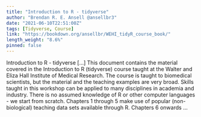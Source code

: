```yaml
---
title: "Introduction to R - tidyverse"
author: "Brendan R. E. Ansell @ansellbr3"
date: "2021-06-10T22:51:00Z"
tags: [Tidyverse, Course]
link: "https://bookdown.org/ansellbr/WEHI_tidyR_course_book/"
length_weight: "8.6%"
pinned: false
---
```


Introduction to R - tidyverse [...] This document contains the material covered in the Introduction to R (tidyverse) course taught at the Walter and Eliza Hall Institute of Medical Research. The course is taught to biomedical scientists, but the material and the teaching examples are very broad. Skills taught in this workshop can be applied to many disciplines in academia and industry.
There is no assumed knowledge of R or other computer languages - we start from scratch. Chapters 1 through 5 make use of popular (non-biological) teaching data sets available through R. Chapters 6 onwards ...
